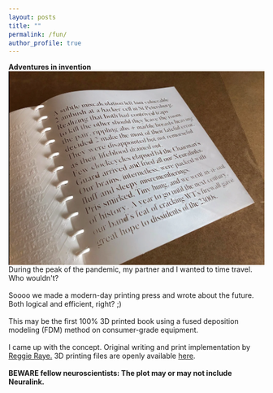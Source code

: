 ```yaml
---
layout: posts
title: ""
permalink: /fun/
author_profile: true
---
```


 **Adventures in invention** 
<img align="left" src="/images/first_3D_consumer_FDM_buch.png" width="800" style="margin-right:10px"/> 
<br>
<br>
<br>

During the peak of the pandemic, my partner and I wanted to time travel. Who wouldn't?
<br>
<br>
Soooo we made a modern-day printing press and wrote about the future. Both logical and efficient, right? ;) 
<br>
<br>
This may be the first 100% 3D printed book using a fused deposition modeling (FDM) method on consumer-grade equipment.
<br><br>
I came up with the concept. Original writing and print implementation by [Reggie Raye.](https://www.tomo.love/book) 3D printing files are openly available [here](https://www.thingiverse.com/thing:4910827).<br>
<br>
 **BEWARE fellow neuroscientists: The plot may or may not include Neuralink.** 
<br style="clear:both" />

<!-- add Amsterdam Uni. Press Yearbook for Dutch History mention when ready: https://www.aup.nl/en/series/jaarboek-voor-nederlandse-boekgeschiedenis-yearbook-for-dutch-book-history -->


<!-- **Adventures in cycling** 
<img align="left" src="/images/first_3D_consumer_FDM_buch.png" width="800" style="margin-right:10px"/> 
<br>
<br>
<br>
txt
<br style="clear:both" /> -->

<!-- **Volcanoes** 
<img align="left" src="/images/first_3D_consumer_FDM_buch.png" width="800" style="margin-right:10px"/> 
<br>
<br>
<br>
txt
<br style="clear:both" /> -->

<!-- **Computational design consulting** 
<img align="left" src="/images/first_3D_consumer_FDM_buch.png" width="800" style="margin-right:10px"/> 
<br>
<br>
<br>
txt
<br style="clear:both" /> -->
